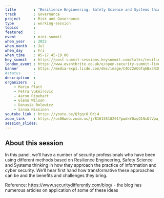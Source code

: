 ```yaml
---
title        : "Resilience Engineering, Safety Science and Systems thinking - new tools for the complex world"
track        : Governance
project      : Risk and Governance
type         : working-session
topics       : 
featured     :
event        : mini-summit
when_year    : 2022
when_month   : Jul
when_day     : Fri
when_time    : WS-17_45-19_00
hey_summit   : https://post-summit-sessions.heysummit.com/talks/resilience-engineering-safety-science-and-systems-thinking-new-tools-for-the-complex-world/
london_event : https://www.eventbrite.co.uk/e/open-security-summit-live-in-london-tickets-356895402757
banner       : https://media-exp1.licdn.com/dms/image/C4D22AQGfq6Bx3R38aw/feedshare-shrink_800/0/1655653653129?e=1658361600&v=beta&t=TQuCdDBjFss1-ZPFvOfpuWredQm3YJ9T_SCz8840F2w
#status      : 
description  :
organizers   :
    - Mario Platt
    - Petra Vukmirovic
    - Aaron Rinehart
    - Glenn Wilson
    - Danusia Rolewicz
    - Sanna Nissinen
youtube_link : https://youtu.be/Qfgqc6_DKj4
zoom_link    : https://us06web.zoom.us/j/81015810201?pwd=Y0xqQ1NsUlVpajM3WFBQdnZUQ0Z4UT09
session_slides:
---
```



## About this session
In this panel, we'll have a number of security professionals who have been using different methods based on Resilience Engineering, Safety Science and Systems thinking in how they approach the practice of information and cyber security. We'll hear first hand how transformative these approaches can be and the benefits and challenges they bring.

Reference:
https://www.securitydifferently.com/blog/ - the blog has numerous articles on application of some of these ideas
